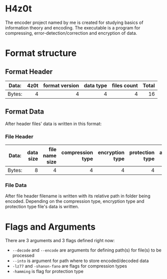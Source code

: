 # H4z0t 

The encoder project named by me is created for studying basics of information theory and encoding.
The executable is a program for compressing, error-detection/correction and encryption of data.

# Format structure

## Format Header

| Data: | 4z0t | format version | data type   | files count | Total |
|-------|-----:|---------------:|------------:|------------:|------:|
| Bytes:| 4    |   4            |  4          |  4          | 16    |

## Format Data

After header files' data is written in this format:

### File Header

| Data: | data size | file name size |  compression type | encryption type | protection type | additional data | Total |
|-------|----------:|---------------:|------------------:|----------------:|----------------:|----------------:|------:|
| Bytes:| 8         |   4            |  4                |4                | 4               | 8               | 32    |

### File Data

After file header filename is written with its relative path in folder being encoded.
Depending on the compression type, encryption type and protection type file's data is written.


# Flags and Arguments

There are 3 arguments and 3 flags defined right now:

* `--decode` and `--encode` are arguments for defining path(s) for file(s) to be processed
* `--into` is argument for path where to store encoded/decoded data
* `-lz77` and `-shanon-fano` are flags for compression types
* `-hamming` is flag for protection type

